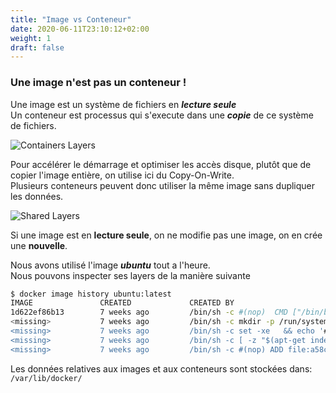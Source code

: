 ```yaml
---
title: "Image vs Conteneur"
date: 2020-06-11T23:10:12+02:00
weight: 1
draft: false
---
```


### Une image n'est pas un conteneur !

Une image est un système de fichiers en ***lecture seule***  
Un conteneur est processus qui s'execute dans une ***copie*** de ce système de fichiers.

![Containers Layers](/images/container-layers.jpg?featherlight=false&width=28pc)


Pour accélérer le démarrage et optimiser les accès disque, plutôt que de copier l'image entière, on utilise ici du Copy-On-Write.  
Plusieurs conteneurs peuvent donc utiliser la même image sans dupliquer les données.

![Shared Layers](/images/image_layers_sharing.png?featherlight=false&height=10pc)

Si une image est en **lecture seule**, on ne modifie pas une image, on en crée une **nouvelle**.

Nous avons utilisé l'image ***ubuntu*** tout a l'heure.  
Nous pouvons inspecter ses layers de la manière suivante
```bash
$ docker image history ubuntu:latest
IMAGE               CREATED             CREATED BY                                      SIZE                COMMENT
1d622ef86b13        7 weeks ago         /bin/sh -c #(nop)  CMD ["/bin/bash"]            0B
<missing>           7 weeks ago         /bin/sh -c mkdir -p /run/systemd && echo 'do…   7B
<missing>           7 weeks ago         /bin/sh -c set -xe   && echo '#!/bin/sh' > /…   811B
<missing>           7 weeks ago         /bin/sh -c [ -z "$(apt-get indextargets)" ]     1.01MB
<missing>           7 weeks ago         /bin/sh -c #(nop) ADD file:a58c8b447951f9e30…   72.8MB
```

Les données relatives aux images et aux conteneurs sont stockées dans: `/var/lib/docker/`  
